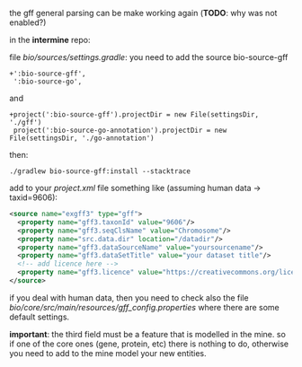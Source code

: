 the gff general parsing can be make working again (**TODO**: why was not enabled?)

in the **intermine** repo:

file *bio/sources/settings.gradle*: you need to add the source bio-source-gff
```
+':bio-source-gff',
 ':bio-source-go',
```
and 
```
+project(':bio-source-gff').projectDir = new File(settingsDir, './gff')
 project(':bio-source-go-annotation').projectDir = new File(settingsDir, './go-annotation')
```
then:

`./gradlew bio-source-gff:install --stacktrace`

add to your *project.xml* file something like (assuming human data -> taxid=9606): 

```xml
<source name="exgff3" type="gff">
  <property name="gff3.taxonId" value="9606"/>
  <property name="gff3.seqClsName" value="Chromosome"/>
  <property name="src.data.dir" location="/datadir"/>
  <property name="gff3.dataSourceName" value="yoursourcename"/>
  <property name="gff3.dataSetTitle" value="your dataset title"/>
  <!-- add licence here -->
  <property name="gff3.licence" value="https://creativecommons.org/licenses/by-sa/3.0/" />
</source>
```

if you deal with human data, then you need to check also the file
*bio/core/src/main/resources/gff_config.properties*
where there are some default settings.

**important**: the third field must be a feature that is modelled in the mine. 
so if one of the core ones (gene, protein, etc) there is nothing to do, otherwise you need to add to the mine model your new entities.




